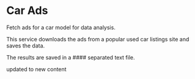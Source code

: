 # Car Ads
Fetch ads for a car model for data analysis.

This service downloads the ads from a popular used car listings site and saves the data.

The results are saved in a #### separated text file.

updated to new content